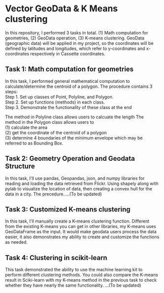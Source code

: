 # Vector GeoData & K Means clustering
In this repository, I performed 3 tasks in total. (1) Math computation for geometries, (2) GeoData operation, (3) K-means clustering.
GeoData (geographic data) will be applied in my project, so the coordinates will be defined by latitudes and longitudes, which refer to y-coordinates and x-coordinates respectively in Cassette coordinates.

## Task 1: Math computation for geometries
<p>
  In this task, I performed general mathematical computation to calculate/determine the centroid of a polygon.
  The procedure contains 3 steps:<br>
  Step 1. Set up classes of Point, Polyline, and Polygon.<br>
  Step 2. Set up functions (methods) in each class.<br>
  Step 3. Demonstrate the functionality of these class at the end<br>
</p>
<p>
  The method in Polyline class allows users to calcuate the length
  The method in the Polygon class allows users to <br>
  (1) calculate the area<br> 
  (2) get the coordinate of the centroid of a polygon <br>
  (3) determine 4 boundaries of the minimum envelope which may be referred to as Bounding Box.
 </p>

## Task 2: Geometry Operation and Geodata Structure
<p>
  In this task, I'll use pandas, Geopandas, json, and numpy libraries for reading and loading the data retrieved from Flickr. Using shapely along with pylab to visualize the location of data, then creating a convex hull for the data in a city.
  The precedure.....(To be updated)
 
</p>

## Task 3: Customized K-means clustering
<p>
  In this task, I'll manually create a K-means clustering function. Different from the existing K-means you can get in other libraries, my K-means uses GeoDataFrame as the input. It would make geodata users process the data easier, it also demonstrates my ability to create and customize the functions as needed.
</p>

## Task 4: Clustering in scikit-learn
<p>
  This task demonstrated the ability to use the machine learning kit to perform different clustering methods. You could also compare the K-means result in Sciki-learn with my K-means method in the previous task to check whether they have nearly the same functionality. ...(To be updated)
</p>
